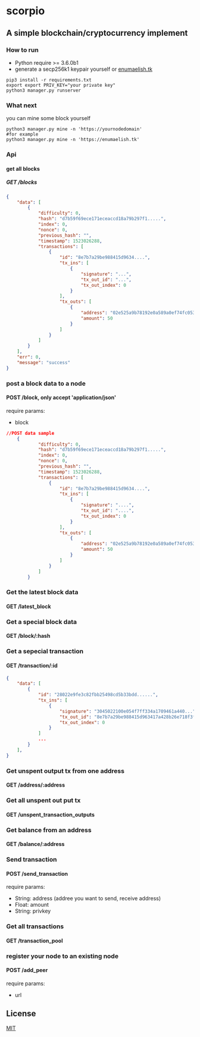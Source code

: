 # scorpio
## A simple blockchain/cryptocurrency implement

### How to run

* Python require >= 3.6.0b1
* generate a secp256k1 keypair yourself or [enumaelish.tk](https://enumaelish.tk)
```shell
pip3 install -r requirements.txt
export export PRIV_KEY="your private key"
python3 manager.py runserver
```
### What next
you can mine some block yourself
```shell
python3 manager.py mine -n 'https://yournodedomain'
#for example 
python3 manager.py mine -n 'https://enumaelish.tk'
```

### Api
#### get all blocks
##### GET /blocks
```json
{
    "data": [
        {
            "difficulty": 0,
            "hash": "d7b59f69ece171eceaccd18a79b297f1.....",
            "index": 0,
            "nonce": 0,
            "previous_hash": "",
            "timestamp": 1523026288,
            "transactions": [
                {
                    "id": "8e7b7a29be988415d9634....",
                    "tx_ins": [
                        {
                            "signature": "...",
                            "tx_out_id": "...",
                            "tx_out_index": 0
                        }
                    ],
                    "tx_outs": [
                        {
                            "address": "02e525a9b78192e0a589a0ef74fc053ec9....",
                            "amount": 50
                        }
                    ]
                }
            ]
        }
    ],
    "err": 0,
    "message": "success"
}
```
### post a block data to a node
#### POST /block, only accept 'application/json'
require params:

* block

```json
//POST data sample
    {
            "difficulty": 0,
            "hash": "d7b59f69ece171eceaccd18a79b297f1.....",
            "index": 0,
            "nonce": 0,
            "previous_hash": "",
            "timestamp": 1523026288,
            "transactions": [
                {
                    "id": "8e7b7a29be988415d9634....",
                    "tx_ins": [
                        {
                            "signature": "....",
                            "tx_out_id": "....",
                            "tx_out_index": 0
                        }
                    ],
                    "tx_outs": [
                        {
                            "address": "02e525a9b78192e0a589a0ef74fc053ec9....",
                            "amount": 50
                        }
                    ]
                }
            ]
        }
```
### Get the latest block data
#### GET /latest_block

### Get a special block data
#### GET /block/:hash

### Get a sepecial transaction
#### GET /transaction/:id
```json
{
    "data": [
        {
            "id": "28022e9fe3c82fbb25498cd5b33bdd......",
            "tx_ins": [
                {
                    "signature": "3045022100e054f7ff334a1709461a440...",
                    "tx_out_id": "8e7b7a29be988415d963417a428b26e718f3fcffe9ccc8e402bf9423f960b2a8",
                    "tx_out_index": 0
                }
            ]
            ...
        }
    ],
}
```

### Get unspent output tx from one address
#### GET /address/:address

### Get all unspent out put tx
#### GET /unspent_transaction_outputs

### Get balance from an address
#### GET /balance/:address


### Send transaction
#### POST /send_transaction
require params:

* String: address (addree you want to send, receive address)
* Float: amount
* String: privkey

### Get all transactions
#### GET /transaction_pool

### register your node to an existing node
#### POST /add_peer

require params:

* url


## License
[MIT](http://opensource.org/licenses/MIT)
